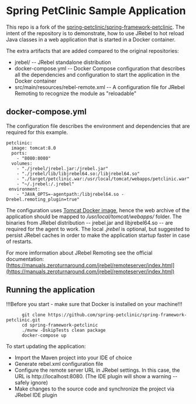 # Spring PetClinic Sample Application

This repo is a fork of the [spring-petclinic/spring-framework-petclinic](https://github.com/spring-petclinic/spring-framework-petclinic).
The intent of the repository is to demonstrate, how to use JRebel to hot reload Java classes in a web application that is started in a Docker container.

The extra artifacts that are added compared to the original repositories:
* jrebel/ -- JRebel standalone distribution
* docker-compose.yml -- Docker Compose configuration that describes all the dependencies and configuration to start the application in the Docker container
* src/main/resources/rebel-remote.xml -- A configuration file for JRebel Remoting to recognize the module as "reloadable"

## docker-compose.yml

The configuration file describes the environment and dependencies that are required for this example.

```
petclinic:
  image: tomcat:8.0
  ports:
    - "8080:8080"
  volumes:
    - "./jrebel/jrebel.jar:/jrebel.jar"
    - "./jrebel/lib/libjrebel64.so:/libjrebel64.so"
    - "./target/petclinic.war:/usr/local/tomcat/webapps/petclinic.war"
    - "~/.jrebel:/.jrebel"
 environment:
    - "JAVA_OPTS=-agentpath:/libjrebel64.so -Drebel.remoting_plugin=true"
 ```
The configuration uses [Tomcat Docker image](https://hub.docker.com/_/tomcat/), hence the web archive of the application should be mapped to */usr/local/tomcat/webapps/* folder. The binaries from JRebel distribution -- jrebel.jar and libjrebel64.so -- are required for the agent to work. The local *.jrebel* is optional, but suggested to persist JRebel caches in order to make the application startup faster in case of restarts.

For more imformation about JRebel Remoting see the official documentation: [https://manuals.zeroturnaround.com/jrebel/remoteserver/index.html](https://manuals.zeroturnaround.com/jrebel/remoteserver/index.html)

## Running the application

!!!Before you start - make sure that Docker is installed on your machine!!!

```
      git clone https://github.com/spring-petclinic/spring-framework-petclinic.git
      cd spring-framework-petclinic
      ./mvnw -DskipTests clean package
      docker-compose up
```
To start updating the application:
* Import the Maven project into your IDE of choice
* Generate rebel.xml configuration file
* Configure the remote server URL in JRebel settings. In this case, the URL is http://localhost:8080. (The IDE plugin will show a warning -- safely ignore)
* Make changes to the source code and synchronize the project via JRebel IDE plugin










